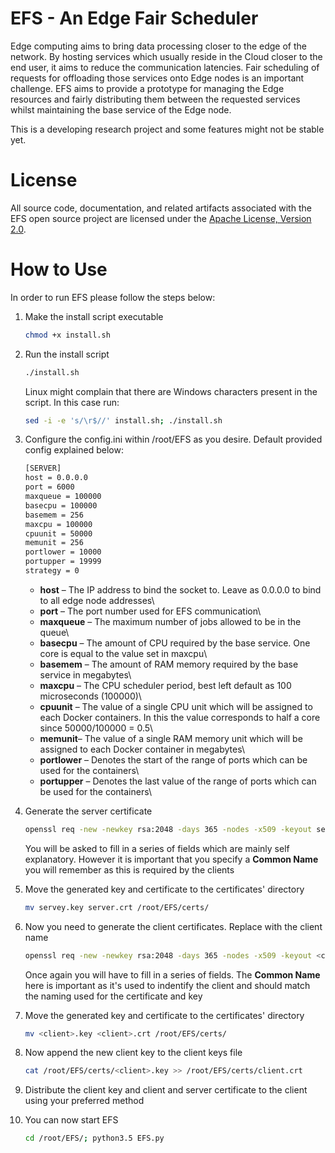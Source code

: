 # EFS - An Edge Fair Scheduler 

Edge computing aims to bring data processing closer to the edge of the network. By hosting services which usually reside in the Cloud closer to the end user, it aims to reduce the communication latencies. Fair scheduling of requests for offloading those services onto Edge nodes is an important challenge. EFS aims to provide a prototype for managing the Edge resources and fairly distributing them between the requested services whilst maintaining the base service of the Edge node. 

This is a developing research project and some features might not be stable yet.

# License
All source code, documentation, and related artifacts associated with the EFS open source project are licensed under the [Apache License, Version 2.0](http://www.apache.org/licenses/LICENSE-2.0.html).

# How to Use
In order to run EFS please follow the steps below:
1. Make the install script executable
    ```bash
    chmod +x install.sh
    ```
    
2. Run the install script
    ```bash
    ./install.sh
    ```
    
    Linux might complain that there are Windows characters present in the script. In this case run:
    ```bash
    sed -i -e 's/\r$//' install.sh; ./install.sh
    ```
    
3. Configure the config.ini within /root/EFS as you desire. Default provided config explained below:
    ```bash
    [SERVER]
    host = 0.0.0.0
    port = 6000
    maxqueue = 100000
    basecpu = 100000
    basemem = 256
    maxcpu = 100000
    cpuunit = 50000
    memunit = 256
    portlower = 10000
    portupper = 19999
    strategy = 0
    ```
    - **host** – The IP address to bind the socket to. Leave as 0.0.0.0 to bind to all edge node addresses\
    - **port** – The port number used for EFS communication\
    - **maxqueue** – The maximum number of jobs allowed to be in the queue\
    - **basecpu** – The amount of CPU required by the base service. One core is equal to the value set in 
                 maxcpu\
    - **basemem** – The amount of RAM memory required by the base service in megabytes\
    - **maxcpu** – The CPU scheduler period, best left default as 100 microseconds (100000)\
    - **cpuunit** – The value of a single CPU unit which will be assigned to each Docker containers. In this 
                the value corresponds to half a core since 50000/100000 = 0.5\
    - **memunit**– The value of a single RAM memory unit which will be assigned to each Docker
                  container in megabytes\
    - **portlower** – Denotes the start of the range of ports which can be used for the containers\
    - **portupper** – Denotes the last value of the range of ports which can be used for the containers\
    
4. Generate the server certificate
    ```bash
    openssl req -new -newkey rsa:2048 -days 365 -nodes -x509 -keyout server.key -out server.crt
    ```
    You will be asked to fill in a series of fields which are mainly self explanatory. However it is important that you specify a **Common Name** you will remember as this is required by the clients
    
5. Move the generated key and certificate to the certificates' directory
    ```bash
    mv servey.key server.crt /root/EFS/certs/
    ```

6.  Now you need to generate the client certificates. Replace <client> with the client name
    ```bash
    openssl req -new -newkey rsa:2048 -days 365 -nodes -x509 -keyout <client>.key -out <client>.crt
    ```
    Once again you will have to fill in a series of fields. The **Common Name** here is important as it's used to indentify the client and should match the naming used for the certificate and key
    
7. Move the generated key and certificate to the certificates' directory
    ```bash
    mv <client>.key <client>.crt /root/EFS/certs/
    ``` 

8. Now append the new client key to the client keys file
    ```bash
    cat /root/EFS/certs/<client>.key >> /root/EFS/certs/client.crt
    ```
    
9. Distribute the client key and client and server certificate to the client using your preferred method
10. You can now start EFS
    ```bash
    cd /root/EFS/; python3.5 EFS.py
    ```
    